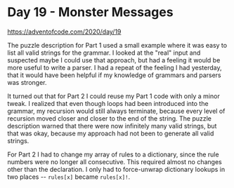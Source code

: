 # Day 19 - Monster Messages

<https://adventofcode.com/2020/day/19>

The puzzle description for Part 1 used a small example where it was easy to list all valid strings for the grammar.  I looked at the "real" input and suspected maybe I could use that approach, but had a feeling it would be more useful to write a parser.  I had a repeat of the feeling I had yesterday, that it would have been helpful if my knowledge of grammars and parsers was stronger.

It turned out that for Part 2 I could reuse my Part 1 code with only a minor tweak.  I realized that even though loops had been introduced into the grammar, my recursion would still always terminate, because every level of recursion moved closer and closer to the end of the string.  The puzzle description warned that there were now infinitely many valid strings, but that was okay, because my approach had not been to generate all valid strings.

For Part 2 I had to change my array of rules to a dictionary, since the rule numbers were no longer all consecutive.  This required almost no changes other than the declaration.  I only had to force-unwrap dictionary lookups in two places -- `rules[x]` became `rules[x]!`.

